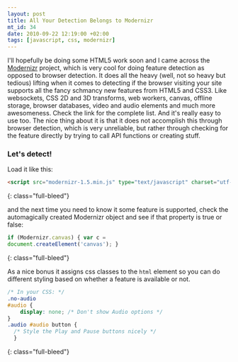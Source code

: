```yaml
---
layout: post
title: All Your Detection Belongs to Modernizr
mt_id: 34
date: 2010-09-22 12:19:00 +02:00
tags: [javascript, css, modernizr]
---
```


I'll hopefully be doing some HTML5 work soon and I came across the
<a href="http://www.modernizr.com/">Modernizr</a> project, which is very cool for doing feature detection as opposed to browser detection. It does all the heavy (well, not so heavy but tedious) lifting when it comes to detecting if the browser visiting your site supports all the fancy schmancy new features from HTML5 and CSS3. Like websockets, CSS 2D and 3D transforms, web workers, canvas, offline storage, browser databases, video and audio elements and much more awesomeness. Check the link for the complete list. And it's really easy to use too. The nice thing about it is that it does not accomplish this through browser detection, which is very unreliable, but rather through checking for the feature directly by trying to call API functions or creating stuff.

<h3>Let's detect!</h3>

Load it like this:

```html
<script src="modernizr-1.5.min.js" type="text/javascript" charset="utf-8"
```

{: class="full-bleed"}

and the next time you need to know it some feature is
supported, check the automagically created Modernizr object and see if that
property is true or false:

```javascript
if (Modernizr.canvas) { var c =
document.createElement('canvas'); }
```

{: class="full-bleed"}

As a nice bonus it assigns css classes
to the <code>html</code> element so you can do different styling based on
whether a feature is available or not.

```css
/* In your CSS: */
.no-audio
#audio {
    display: none; /* Don't show Audio options */
}
.audio #audio button {
  /* Style the Play and Pause buttons nicely */
  }

```

{: class="full-bleed"}

